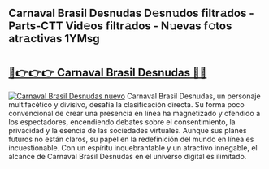 ## Carnaval Brasil Desnudas D𝚎sn𝚞dos filtr𝚊dos - Parts-CTT Vid𝚎os filtr𝚊dos - N𝚞evas f𝚘tos atr𝚊ctivas 1YMsg

# <h2><a href="http://mb89kh.tromn.icu/?c=Carnaval+Brasil+Desnudas">🔗👉👉👉 Carnaval Brasil Desnudas 🔗🔗</a></h2>

[![Carnaval Brasil Desnudas nuevo](https://i.imgur.com/pEAQMta.gif)](http://mb89kh.tromn.icu/?c=Carnaval+Brasil+Desnudas)
Carnaval Brasil Desnudas, un personaje multifacético y divisivo, desafía la clasificación directa. Su forma poco convencional de crear una presencia en línea ha magnetizado y ofendido a los espectadores, encendiendo debates sobre el consentimiento, la privacidad y la esencia de las sociedades virtuales. Aunque sus planes futuros no están claros, su papel en la redefinición del mundo en línea es incuestionable. Con un espíritu inquebrantable y un atractivo innegable, el alcance de Carnaval Brasil Desnudas en el universo digital es ilimitado.
